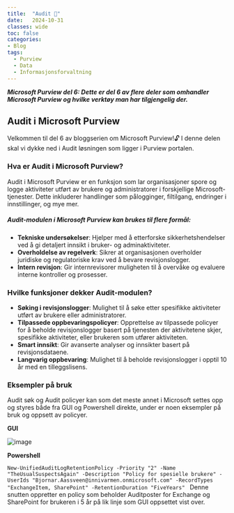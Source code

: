 ```yaml
---
title:  "Audit 👀"
date:   2024-10-31
classes: wide
toc: false
categories: 
- Blog
tags:
  - Purview
  - Data
  - Informasjonsforvaltning
---
```


***Microsoft Purview del 6: Dette er del 6 av flere deler som omhandler Microsoft Purview og hvilke verktøy man har tilgjengelig der.***

## Audit i Microsoft Purview
Velkommen til del 6 av bloggserien om Microsoft Purview!🔓 I denne delen skal vi dykke ned i Audit løsningen som ligger i Purview portalen.

### Hva er Audit i Microsoft Purview?
Audit i Microsoft Purview er en funksjon som lar organisasjoner spore og logge aktiviteter utført av brukere og administratorer i forskjellige Microsoft-tjenester. Dette inkluderer handlinger som pålogginger, filtilgang, endringer i innstillinger, og mye mer.
##### Audit-modulen i Microsoft Purview kan brukes til flere formål:
* **Tekniske undersøkelser**: Hjelper med å etterforske sikkerhetshendelser ved å gi detaljert innsikt i bruker- og adminaktiviteter.
* **Overholdelse av regelverk**: Sikrer at organisasjonen overholder juridiske og regulatoriske krav ved å bevare revisjonslogger.
* **Intern revisjon**: Gir internrevisorer muligheten til å overvåke og evaluere interne kontroller og prosesser.


### Hvilke funksjoner dekker Audit-modulen?
* **Søking i revisjonslogger**: Mulighet til å søke etter spesifikke aktiviteter utført av brukere eller administratorer.
* **Tilpassede oppbevaringspolicyer**: Opprettelse av tilpassede policyer for å beholde revisjonslogger basert på tjenesten der aktivitetene skjer, spesifikke aktiviteter, eller brukeren som utfører aktiviteten.
* **Smart innsikt**: Gir avanserte analyser og innsikter basert på revisjonsdataene.
* **Langvarig oppbevaring**: Mulighet til å beholde revisjonslogger i opptil 10 år med en tilleggslisens.


### Eksempler på bruk

Audit søk og Audit policyer kan som det meste annet i Microsoft settes opp og styres både fra GUI og Powershell direkte, under er noen eksempler på bruk og oppsett av policyer. 


**GUI** 

![image](https://github.com/user-attachments/assets/64903c42-eb1d-4c58-b04a-5cf7e1798028)



**Powershell** 

`New-UnifiedAuditLogRetentionPolicy -Priority "2" -Name  "TheUsualSuspectsAgain" -Description "Policy for spesielle brukere" -UserIds "Bjornar.Aassveen@innivarmen.onmicrosoft.com" -RecordTypes "ExchangeItem, SharePoint" -RetentionDuration "FiveYears" `
Denne snutten oppretter en policy som beholder Auditposter for Exchange og SharePoint for brukeren i 5 år på lik linje som GUI oppsettet vist over. 

